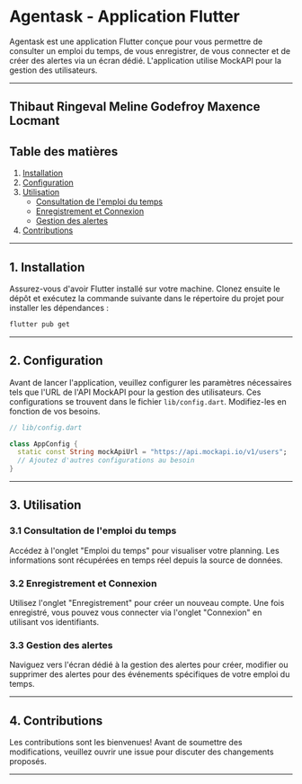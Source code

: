 # Agentask - Application Flutter

Agentask est une application Flutter conçue pour vous permettre de consulter un emploi du temps, de vous enregistrer, de vous connecter et de créer des alertes via un écran dédié. L'application utilise MockAPI pour la gestion des utilisateurs.

---
Thibaut Ringeval
Meline Godefroy
Maxence Locmant
---

## Table des matières

1. [Installation](#installation)
2. [Configuration](#configuration)
3. [Utilisation](#utilisation)
    - [Consultation de l'emploi du temps](#consultation-de-lemploi-du-temps)
    - [Enregistrement et Connexion](#enregistrement-et-connexion)
    - [Gestion des alertes](#gestion-des-alertes)
4. [Contributions](#contributions)

---

## 1. Installation <a name="installation"></a>

Assurez-vous d'avoir Flutter installé sur votre machine. Clonez ensuite le dépôt et exécutez la commande suivante dans le répertoire du projet pour installer les dépendances :

```bash
flutter pub get
```
---

## 2. Configuration <a name="configuration"></a>

Avant de lancer l'application, veuillez configurer les paramètres nécessaires tels que l'URL de l'API MockAPI pour la gestion des utilisateurs. Ces configurations se trouvent dans le fichier `lib/config.dart`. Modifiez-les en fonction de vos besoins.

```dart
// lib/config.dart

class AppConfig {
  static const String mockApiUrl = "https://api.mockapi.io/v1/users";
  // Ajoutez d'autres configurations au besoin
}
```
---

## 3. Utilisation <a name="utilisation"></a>

### 3.1 Consultation de l'emploi du temps <a name="consultation-de-lemploi-du-temps"></a>

Accédez à l'onglet "Emploi du temps" pour visualiser votre planning. Les informations sont récupérées en temps réel depuis la source de données.

### 3.2 Enregistrement et Connexion <a name="enregistrement-et-connexion"></a>

Utilisez l'onglet "Enregistrement" pour créer un nouveau compte. Une fois enregistré, vous pouvez vous connecter via l'onglet "Connexion" en utilisant vos identifiants.

### 3.3 Gestion des alertes <a name="gestion-des-alertes"></a>

Naviguez vers l'écran dédié à la gestion des alertes pour créer, modifier ou supprimer des alertes pour des événements spécifiques de votre emploi du temps.

---

## 4. Contributions <a name="contributions"></a>

Les contributions sont les bienvenues! Avant de soumettre des modifications, veuillez ouvrir une issue pour discuter des changements proposés.

---
